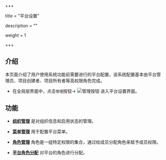 ﻿+++

title = "平台设置"

description = ""

weight = 1

+++
<h2 id="1">介绍</h2>


本页面介绍了用户使用系统功能前需要进行的平台配置，该系统配置基本由平台管理员、项目创建者、项目所有者等高权限角色完成。



- 在全局层界面中，点击`管理`按钮→ ![管理按钮](/docs/user-guide/system-configuration/platform/image/管理按钮.png) 进入平台设置界面。



<h2 id="1">功能</h2>


- [**组织管理**](../platform/organization) 是对组织信息和启用状态的管理。


- [**菜单管理**](../platform/menu_configuration) 用于配置平台菜单。

- [**角色管理**](../platform/role) 角色是一组特定权限的集合，通过给成员分配角色来赋予成员权限。


- [**平台角色分配**](../platform/role-assignment) 对平台的角色进行分配。